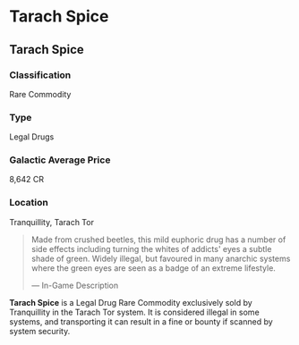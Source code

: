# Tarach Spice
## Tarach Spice

### Classification

Rare Commodity

### Type

Legal Drugs

### Galactic Average Price

8,642 CR

### Location

Tranquillity, Tarach Tor

> 
> 
> Made from crushed beetles, this mild euphoric drug has a number of side effects including turning the whites of addicts' eyes a subtle shade of green. Widely illegal, but favoured in many anarchic systems where the green eyes are seen as a badge of an extreme lifestyle.
> 
> 
> — In-Game Description
> 

**Tarach Spice** is a Legal Drug Rare Commodity exclusively sold by Tranquillity in the Tarach Tor system. It is considered illegal in some systems, and transporting it can result in a fine or bounty if scanned by system security.